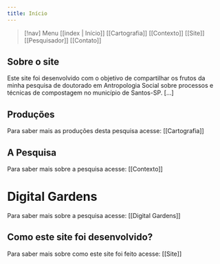 ```yaml
---
title: Início
---
```

> [!nav]  Menu
> [[index | Início]]  [[Cartografia]]  [[Contexto]]  [[Site]]  [[Pesquisador]]  [[Contato]]
## Sobre o site

Este site foi desenvolvido com o objetivo de compartilhar os frutos da minha pesquisa de doutorado em Antropologia Social sobre processos e técnicas de compostagem no município de Santos-SP. [...]

## Produções

Para saber mais as produções desta pesquisa acesse: [[Cartografia]]

## A Pesquisa 

Para saber mais sobre a pesquisa acesse: [[Contexto]]


# Digital Gardens

Para saber mais sobre a pesquisa acesse: [[Digital Gardens]]


## Como este site foi desenvolvido?

Para saber mais sobre como este site foi feito acesse: [[Site]]


